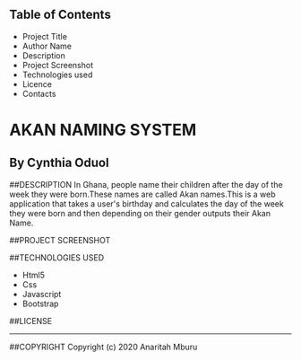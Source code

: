 ## Table of Contents

- Project Title
- Author Name
- Description
- Project Screenshot
- Technologies used
- Licence
- Contacts

# AKAN NAMING SYSTEM
## By **Cynthia Oduol**

##DESCRIPTION
In Ghana, people name their children after the day of the week they were born.These names are called Akan names.This is a web application that takes a user's birthday and calculates the day of the week they were born and then depending on their gender outputs their Akan Name. 

##PROJECT  SCREENSHOT

##TECHNOLOGIES USED
 * Html5
  * Css
  * Javascript
  * Bootstrap

  ##LICENSE
  ***

  ##COPYRIGHT
  Copyright (c) 2020 Anaritah Mburu
  


